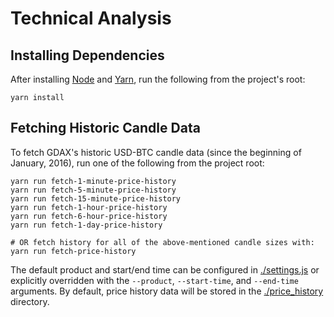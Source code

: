 # Technical Analysis

## Installing Dependencies

After installing [Node](https://nodejs.org/en/) and [Yarn](https://github.com/yarnpkg/yarn), run the following from the project's root:

```shell
yarn install
```

## Fetching Historic Candle Data

To fetch GDAX's historic USD-BTC candle data (since the beginning of January, 2016), run one of the following from the project root:

```shell
yarn run fetch-1-minute-price-history
yarn run fetch-5-minute-price-history
yarn run fetch-15-minute-price-history
yarn run fetch-1-hour-price-history
yarn run fetch-6-hour-price-history
yarn run fetch-1-day-price-history

# OR fetch history for all of the above-mentioned candle sizes with:
yarn run fetch-price-history
```

The default product and start/end time can be configured in [./settings.js](./settings.js) or explicitly overridden with the `--product`, `--start-time`, and `--end-time` arguments. By default, price history data will be stored in the [./price_history](./price_history) directory.
